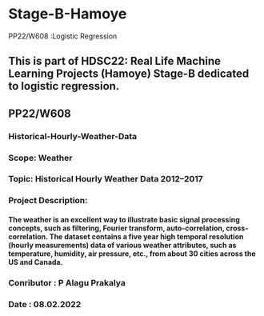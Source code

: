 # Stage-B-Hamoye
PP22/W608 :Logistic Regression
## This is part of HDSC22: Real Life Machine Learning Projects (Hamoye) Stage-B dedicated to logistic regression.

## PP22/W608 

### Historical-Hourly-Weather-Data
### Scope: Weather
### Topic: Historical Hourly Weather Data 2012–2017
### Project Description:
#### The weather is an excellent way to illustrate basic signal processing concepts, such as filtering, Fourier transform, auto-correlation, cross-correlation. The dataset contains a five year high temporal resolution (hourly measurements) data of various weather attributes, such as temperature, humidity, air pressure, etc., from about 30 cities across the US and Canada.

### Conributor : P Alagu Prakalya
### Date : 08.02.2022
